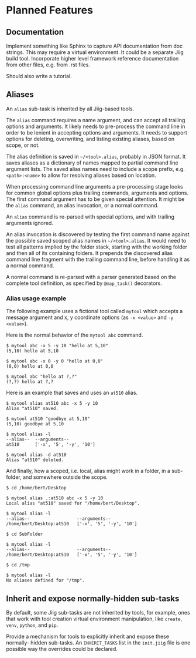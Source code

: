 # Planned Features

## Documentation

Implement something like Sphinx to capture API documentation from doc strings.
This may require a virtual environment. It could be a separate Jiig build tool.
Incorporate higher level framework reference documentation from other files,
e.g. from .rst files.

Should also write a tutorial.

## Aliases

An `alias` sub-task is inherited by all Jiig-based tools.

The `alias` command requires a name argument, and can accept all trailing
options and arguments. It likely needs to pre-process the command line in order
to be lenient in accepting options and arguments. It needs to support options
for deleting, overwriting, and listing existing aliases, based on scope, or not.

The alias definition is saved in `~/<tool>.alias`, probably in JSON format. It
saves aliases as a dictionary of names mapped to partial command line argument
lists. The saved alias names need to include a scope prefix, e.g. 
`<path>:<name>` to allow for resolving aliases based on location.

When processing command line arguments a pre-processing stage looks for common
global options plus trailing commands, arguments and options. The first command
argument has to be given special attention. It might be the `alias` command, an
alias invocation, or a normal command.

An `alias` command is re-parsed with special options, and with trailing 
arguments ignored.

An alias invocation is discovered by testing the first command name against the 
possible saved scoped alias names in `~/<tool>.alias`. It would need to test all
patterns implied by the folder stack, starting with the working folder and then
all of its containing folders. It prepends the discovered alias command line
fragment with the trailing command line, before handling it as a normal command.

A normal command is re-parsed with a parser generated based on the complete tool
definition, as specified by `@map_task()` decorators.

### Alias usage example

The following example uses a fictional tool called `mytool` which accepts a
message argument and x, y coordinate options (as `-x <value>` and `-y <value>`).

Here is the normal behavior of the `mytool abc` command.

```
$ mytool abc -x 5 -y 10 "hello at 5,10"
(5,10) hello at 5,10

$ mytool abc -x 0 -y 0 "hello at 0,0"
(0,0) hello at 0,0

$ mytool abc "hello at ?,?"
(?,?) hello at ?,?
```

Here is an example that saves and uses an `at510` alias.

```
$ mytool alias at510 abc -x 5 -y 10
Alias "at510" saved.

$ mytool at510 "goodbye at 5,10"
(5,10) goodbye at 5,10

$ mytool alias -l
--alias--  --arguments--
at510      ['-x', '5', '-y', '10']

$ mytool alias -d at510
Alias "at510" deleted.
```

And finally, how a scoped, i.e. local, alias might work in a folder, in a 
sub-folder, and somewhere outside the scope.

```
$ cd /home/bert/Desktop

$ mytool alias .:at510 abc -x 5 -y 10
Local alias "at510" saved for "/home/bert/Desktop".

$ mytool alias -l
--alias--                  --arguments--
/home/bert/Desktop:at510   ['-x', '5', '-y', '10']

$ cd SubFolder

$ mytool alias -l
--alias--                  --arguments--
/home/bert/Desktop:at510   ['-x', '5', '-y', '10']

$ cd /tmp

$ mytool alias -l
No aliases defined for "/tmp".
```

## Inherit and expose normally-hidden sub-tasks

By default, some Jiig sub-tasks are not inherited by tools, for example, ones
that work with tool creation virtual environment manipulation, like `create`,
`venv`, `python`, and `pip`.

Provide a mechanism for tools to explicitly inherit and expose these normally-
hidden sub-tasks. An `INHERIT_TASKS` list in the `init.jiig` file is one
possible way the overrides could be declared.
